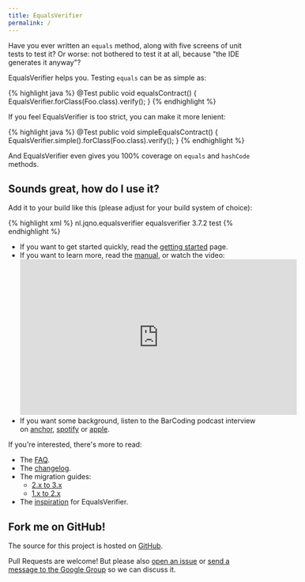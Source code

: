 ```yaml
---
title: EqualsVerifier
permalink: /
---
```

Have you ever written an `equals` method, along with five screens of unit tests to test it? Or worse: not bothered to test it at all, because "the IDE generates it anyway"?

EqualsVerifier helps you. Testing `equals` can be as simple as:

{% highlight java %}
@Test
public void equalsContract() {
    EqualsVerifier.forClass(Foo.class).verify();
}
{% endhighlight %}

If you feel EqualsVerifier is too strict, you can make it more lenient:

{% highlight java %}
@Test
public void simpleEqualsContract() {
    EqualsVerifier.simple().forClass(Foo.class).verify();
}
{% endhighlight %}

And EqualsVerifier even gives you 100% coverage on `equals` and `hashCode` methods.


Sounds great, how do I use it?
---
Add it to your build like this (please adjust for your build system of choice):

{% highlight xml %}
<dependency>
    <groupId>nl.jqno.equalsverifier</groupId>
    <artifactId>equalsverifier</artifactId>
    <version>3.7.2</version>
    <scope>test</scope>
</dependency>
{% endhighlight %}

* If you want to get started quickly, read the [getting started](/equalsverifier/manual/getting-started) page.
* If you want to learn more, read the [manual](/equalsverifier/manual), or watch the video:
  <iframe width="560" height="315" src="https://www.youtube-nocookie.com/embed/pNJ_O10XaoM?rel=0" frameborder="0" allowfullscreen></iframe>
* If you want some background, listen to the BarCoding podcast interview on [anchor](https://anchor.fm/barcoding/episodes/Episode-20---The-tales-of-the-EqualsVerifier-project-e1993ev), [spotify](https://open.spotify.com/episode/1d0aieZzRB9Ts85XWuquBe?si=WWYvYBiASECteA1flOgpDQ&nd=1) or [apple](https://podcasts.apple.com/us/podcast/episode-20-the-tales-of-the-equalsverifier-project/id1477504970?i=1000539604102).

If you're interested, there's more to read:

* The [FAQ](/equalsverifier/faq).
* The [changelog](https://github.com/jqno/equalsverifier/blob/main/CHANGELOG.md).
* The migration guides:
    * [2.x to 3.x](/equalsverifier/migration2to3)
    * [1.x to 2.x](/equalsverifier/migration1to2)
* The [inspiration](/equalsverifier/inspiration) for EqualsVerifier.


Fork me on GitHub!
---
The source for this project is hosted on [GitHub](https://github.com/jqno/equalsverifier).

Pull Requests are welcome! But please also [open an issue](https://github.com/jqno/equalsverifier/issues) or [send a message to the Google Group](https://groups.google.com/forum/?fromgroups#!forum/equalsverifier) so we can discuss it.

